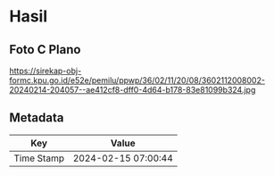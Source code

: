 # Hasil

## Foto C Plano

https://sirekap-obj-formc.kpu.go.id/e52e/pemilu/ppwp/36/02/11/20/08/3602112008002-20240214-204057--ae412cf8-dff0-4d64-b178-83e81099b324.jpg


## Metadata

| Key        | Value               |
| ---------- | ------------------- |
| Time Stamp | 2024-02-15 07:00:44 |



